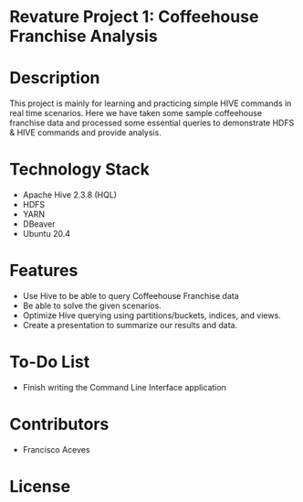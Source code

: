 # Revature Project 1: Coffeehouse Franchise Analysis

# Description
This project is mainly for learning and practicing simple HIVE commands in real time scenarios. Here we have taken some sample coffeehouse franchise data and processed some essential queries to demonstrate HDFS & HIVE commands and provide analysis.

# Technology Stack
- Apache Hive 2.3.8 (HQL)
- HDFS
- YARN
- DBeaver
- Ubuntu 20.4

# Features
- Use Hive to be able to query Coffeehouse Franchise data
- Be able to solve the given scenarios.
- Optimize Hive querying using partitions/buckets, indices, and views.
- Create a presentation to summarize our results and data.

# To-Do List
- Finish writing the Command Line Interface application

# Contributors
- Francisco Aceves

# License

